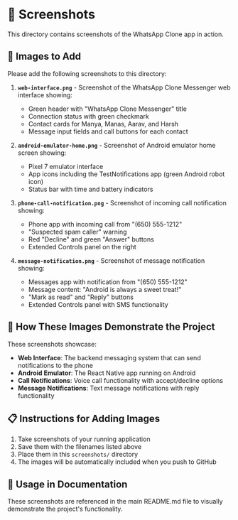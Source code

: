 # 📸 Screenshots

This directory contains screenshots of the WhatsApp Clone app in action.

## 📱 Images to Add

Please add the following screenshots to this directory:

1. **`web-interface.png`** - Screenshot of the WhatsApp Clone Messenger web interface showing:
   - Green header with "WhatsApp Clone Messenger" title
   - Connection status with green checkmark
   - Contact cards for Manya, Manas, Aarav, and Harsh
   - Message input fields and call buttons for each contact

2. **`android-emulator-home.png`** - Screenshot of Android emulator home screen showing:
   - Pixel 7 emulator interface
   - App icons including the TestNotifications app (green Android robot icon)
   - Status bar with time and battery indicators

3. **`phone-call-notification.png`** - Screenshot of incoming call notification showing:
   - Phone app with incoming call from "(650) 555-1212"
   - "Suspected spam caller" warning
   - Red "Decline" and green "Answer" buttons
   - Extended Controls panel on the right

4. **`message-notification.png`** - Screenshot of message notification showing:
   - Messages app with notification from "(650) 555-1212"
   - Message content: "Android is always a sweet treat!"
   - "Mark as read" and "Reply" buttons
   - Extended Controls panel with SMS functionality

## 🎯 How These Images Demonstrate the Project

These screenshots showcase:
- **Web Interface**: The backend messaging system that can send notifications to the phone
- **Android Emulator**: The React Native app running on Android
- **Call Notifications**: Voice call functionality with accept/decline options
- **Message Notifications**: Text message notifications with reply functionality

## 📋 Instructions for Adding Images

1. Take screenshots of your running application
2. Save them with the filenames listed above
3. Place them in this `screenshots/` directory
4. The images will be automatically included when you push to GitHub

## 🔗 Usage in Documentation

These screenshots are referenced in the main README.md file to visually demonstrate the project's functionality. 